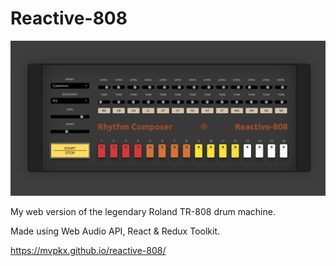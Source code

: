# Reactive-808

![Reactive-808 screenshot](/screen.png)

My web version of the legendary Roland TR-808 drum machine.

Made using Web Audio API, React & Redux Toolkit.

https://mvpkx.github.io/reactive-808/
